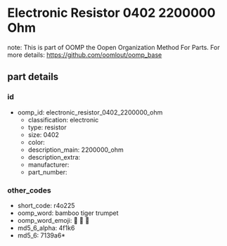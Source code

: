 # Electronic Resistor 0402 2200000 Ohm  

note: This is part of OOMP the Oopen Organization Method For Parts. For more details: https://github.com/oomlout/oomp_base

##  part details





### id
* oomp_id: electronic_resistor_0402_2200000_ohm
  * classification: electronic
  * type: resistor
  * size: 0402
  * color: 
  * description_main: 2200000_ohm
  * description_extra: 
  * manufacturer: 
  * part_number: 

### other_codes
* short_code: r4o225
* oomp_word: bamboo tiger trumpet
* oomp_word_emoji: :bamboo: :tiger: :trumpet:
* md5_6_alpha: 4f1k6
* md5_6: 7139a6* 